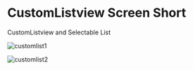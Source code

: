 # CustomListview Screen Short
CustomListview and Selectable List

![customlist1](https://cloud.githubusercontent.com/assets/12514319/13609827/ce26f820-e584-11e5-908d-c9217005045a.JPG)

![customlist2](https://cloud.githubusercontent.com/assets/12514319/13609828/ce2c131e-e584-11e5-8486-260fd0149848.jpg)
